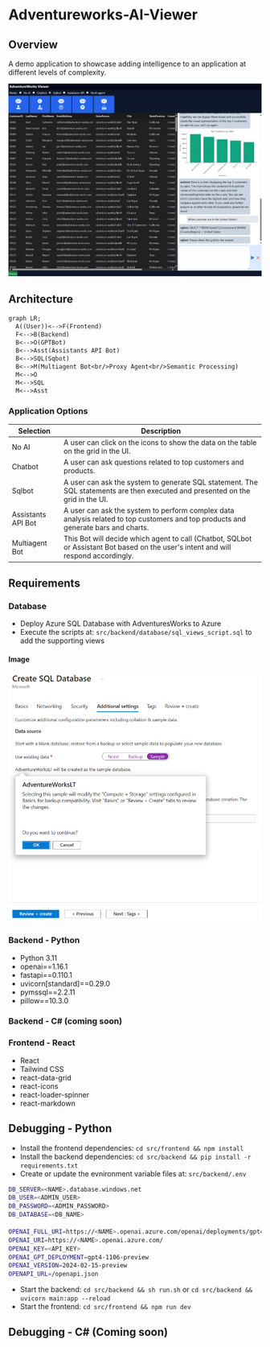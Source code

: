 # Adventureworks-AI-Viewer

## Overview

A demo application to showcase adding intelligence to an application at different levels of complexity.

![A screen capture of Advetureworks AI viewer showing getting data in differente modes.](images/adventureworks-ai-viewer.png)

## Architecture

```mermaid
graph LR;
  A((User))<-->F(Frontend)
  F<-->B(Backend)
  B<-->O(GPTBot)
  B<-->Asst(Assistants API Bot)
  B<-->SQL(Sqbot)
  B<-->M(Multiagent Bot<br/>Proxy Agent<br/>Semantic Processing)
  M<-->O
  M<-->SQL
  M<-->Asst
```

### Application Options

| Selection | Description |
| --------- | ----------- |
| No AI | A user can click on the icons to show the data on the table on the grid in the UI. |
| Chatbot | A user can ask questions related to top customers and products. |
| Sqlbot | A user can ask the system to generate SQL statement. The SQL statements are then executed and presented on the grid in the UI. |
| Assistants API Bot | A user can ask the system to perform complex data analysis related to top customers and top products and generate bars and charts. |
| Multiagent Bot | This Bot will decide which agent to call (Chatbot, SQLbot or Assistant Bot based on the user's intent and will respond accordingly. |

## Requirements

### Database

- Deploy Azure SQL Database with AdventuresWorks to Azure
- Execute the scripts at: `src/backend/database/sql_views_script.sql` to add the supporting views

#### Image

![A screen capture of Advetureworks AI viewer showing getting data in differente modes.](images/azure-sql-sample-data.png)


### Backend - Python

- Python 3.11
- openai==1.16.1
- fastapi==0.110.1
- uvicorn[standard]==0.29.0
- pymssql==2.2.11
- pillow==10.3.0

### Backend - C# (coming soon)

### Frontend - React

- React
- Tailwind CSS
- react-data-grid
- react-icons
- react-loader-spinner
- react-markdown

## Debugging - Python

- Install the frontend dependencies: `cd src/frontend && npm install`
- Install the backend dependencies: `cd src/backend && pip install -r requirements.txt`
- Create or update the evnironment variable files at: `src/backend/.env`

```bash
DB_SERVER=<NAME>.database.windows.net
DB_USER=<ADMIN_USER>
DB_PASSWORD=<ADMIN_PASSWORD>
DB_DATABASE=<DB_NAME>

OPENAI_FULL_URI=https://<NAME>.openai.azure.com/openai/deployments/gpt4-1106-preview/chat/completions?api-version=2024-02-15-preview
OPENAI_URI=https://<NAME>.openai.azure.com/
OPENAI_KEY=<API_KEY>
OPENAI_GPT_DEPLOYMENT=gpt4-1106-preview
OPENAI_VERSION=2024-02-15-preview
OPENAPI_URL=/openapi.json
```

- Start the backend: `cd src/backend && sh run.sh` or `cd src/backend && uvicorn main:app --reload`
- Start the frontend: `cd src/frontend && npm run dev`


## Debugging - C# (Coming soon)